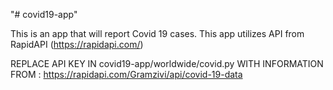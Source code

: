 "# covid19-app" 

This is an app that will report Covid 19 cases. This app utilizes API from RapidAPI (https://rapidapi.com/)

REPLACE API KEY IN covid19-app/worldwide/covid.py 
WITH INFORMATION FROM : https://rapidapi.com/Gramzivi/api/covid-19-data


